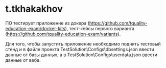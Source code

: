 # t.tkhakakhov

ПО тестирует приложение из докера (https://github.com/tquality-education-exam/docker-kits), тест-кейсы первого варианта (https://github.com/tquality-education-exam/variants).

Для того, чтобы запустить приложение необходимо поднять тестовый стенд и в файле проекта TestSolution\Configs\dbsettings.json ввести данные от базы данных, а в TestSolution\Configs\userdata.json ввести данные от веба.